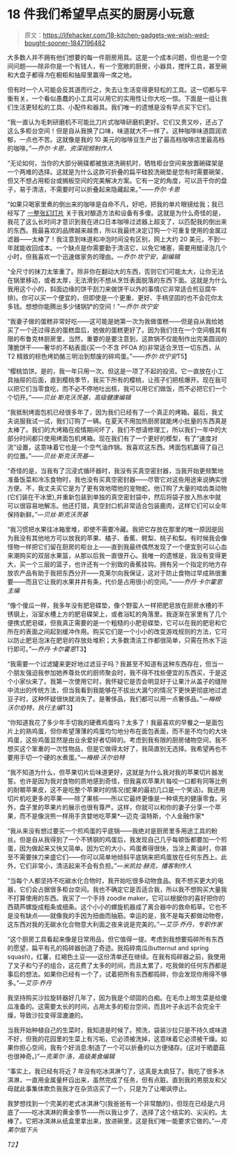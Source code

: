 # 18 件我们希望早点买的厨房小玩意

> 原文：<https://lifehacker.com/18-kitchen-gadgets-we-wish-wed-bought-sooner-1847196482>

大多数人并不拥有他们想要的每一件厨房用具。这是一个成本问题，但也是一个空间问题——除非你是一个有钱人，有一个宽敞的厨房，小器具，搅拌工具，甚至碗和大盘子都得*为*在橱柜和抽屉里赢得一席之地。

但有时一个人可能会反其道而行之，失去让生活变得更轻松的工具。这一切都与平衡有关，一个看似愚蠢的小工具可以用它的实用性让你大吃一惊。下面是一组让我们生活更轻松的工具、小配件和器具。我们唯一的遗憾是没有早点买下它们。

“我一直认为毛刺研磨机不可能比刀片式咖啡研磨机更好。它们又贵又吵，还占了这么多柜台空间！但是自从我换了口味，味道就大不一样了。这种咖啡味道圆润浓郁，一点也不苦。这就像是我的 10 美元的咖啡豆生产出了最高档咖啡店里最高档的咖啡。”*—乔尔·卡恩，资深视频制作人*

“无论如何，当你的大部分碗碟都被放进洗碗机时，牺牲柜台空间来放置碗碟架是一个两难的选择。这就是为什么这款可折叠的扁平硅胶洗碗垫是您有时需要碗架，但又不想占用柜台或搁板空间的完美解决方案。它有一定的角度，可以沥干你的盘子，易于清洁，不需要时可以折叠起来隐藏起来。”*——乔尔·卡恩*

“如果只喝家里煮的倒出来的咖啡是自命不凡，好吧，把我的单片眼镜给我；我已经写了 [一整张幻灯片](https://lifehacker.com/12-items-that-fuel-my-coffee-addiction-1844947763) 关于我对酿造方法和设备有多傻。这就是为什么奇怪的是，我花了这么长时间才意识到我在进口日本咖啡过滤器上超支了，以匹配我的倒出来的东西。我最喜欢的品牌越来越贵，所以我最终决定订购一个可重复使用的金属过滤器——太棒了！我注意到味道和冲泡时间没有区别，网上大约 20 美元，不到一年就能收回成本。一个缺点是你需要勤于清洁它，以免它堵塞，需要用醋浸泡几个小时，但我喜欢一个迅速做家务的理由。*—乔尔·坎宁安，副编辑*

“全尺寸的抹刀太笨重了。除非你在翻动大的东西，否则它们可能太大，让你无法在锅里移动，或者太厚，无法滑到不想从烹饪表面脱落的东西下面。这就是为什么我用这个小的，斜面边缘的饼干刮刀来做饼干以外的事情(它非常适合煎豆腐牛排)。你可以买一个便宜的，但即使是一个更重、更好、手柄坚固的也不会花你太多钱。想想你能腾出多少储锅铲的空间！”*—乔尔·坎宁安*

“我妻子做的蛋糕非常好吃——这可能是她第一次为我做蛋糕——但是自从我给她买了一个还过得去的蛋糕盘后，她做的蛋糕更好了。因为我们住在一个空间极其有限的布鲁克林厨房里，当然，重要的是要注意到，这款锅不仅能制作出完美圆润的薄脆饼干——奢华的不粘表面(买一个不含 PFOA 的)非常适合烹饪一切东西，从 T2 精致的棕色烤奶酪三明治到颓废的碎鸡蛋。”*——乔尔·坎宁安*T5】

“樱桃馅饼。是的，我一年只用一次。但这是一项了不起的投资。它一直放在小工具抽屉的后面，直到樱桃季节，我买下所有的樱桃，让孩子们把核爆开。现在我可以把它们当零食吃，而不必不停地吐出核，我可以用它们做饭，而不必把它们一个个切开。”*——贝丝·斯克沃茨基，高级健康编辑*

“我抵制烤面包机已经很多年了，因为我们已经有了一个真正的烤箱。最后，我丈夫说服我试一试，我们订购了一辆。在夏天不用加热厨房就能烤小批量的东西真是太棒了。我们的大烤箱在疫情期间坏了，我们不想请修理工，所以我们一年中的大部分时间都只使用烤面包机烤箱。现在我们有了一个更好的模型，有了“速度对流”设置，这意味着它也是一个空气油炸锅。我喜欢这东西。烤面包机赢得了自己的位置。”*——贝丝·斯克沃茨基*—

“奇怪的是，当我有了沉浸式循环器时，我没有买真空密封器，当我开始更频繁地准备饭菜和冷冻食物时，我也没有买真空密封器——尽管它对这些用途来说确实很方便。不，我丈夫买它是为了更有效地喂他的宠物蛇。他订购了大量的啮齿类动物(它们装在干冰里),并重新包装到单独的真空密封袋中，然后将袋子放入热水中就可以很容易地解冻。他还打猎，真空封口机非常适合包装鹿肉，这样它们可以全年保持新鲜。”*—贝丝·斯克沃茨基*

“我习惯把水果往冰箱里堆，即使不需要冷藏。我把它存放在那里的唯一原因是因为我没有其他地方可以放我的苹果、橘子、香蕉、鳄梨、桃子和梨。有时候我会像怪物一样把它们留在厨房的柜台上——直到我最终偶然发现了一个便宜到可以心血来潮购买的双层水果篮，从那以后我一直很开心。我唯一的遗憾是，我没有变得更大，买一个三层的篮子，也许还有一个别致的香蕉挂钩。拥有另一个指定的地方存放农产品有助于我把东西分开——克莱尔向我保证，这对于防止食物过早成熟很重要——而且它让我的水果井井有条，代价是占用很小的空间。”*——乔丹·卡尔霍恩主编*

“像个傻瓜一样，我多年没有肥皂碟垫，像个野蛮人一样把肥皂放在厨房水槽的不锈钢上，浴室水槽上方的肥皂碟架上，或者浴缸的角落里。我逐渐在家里有了几个便携式肥皂碟，但我真正需要的是一个粗糙的小肥皂碟垫，它可以在我的肥皂和它所在的表面之间起到缓冲作用。购买它们是一个小小的改变游戏规则的方法，它可以防止肥皂泡沫在肥皂的存放处堆积；大多数清洁工作都很简单，只需在热水下运行即可。”*—乔丹·卡尔霍恩*T3】

“我需要一个过滤罐来更好地过滤豆子吗？我甚至不知道有这种东西存在，但当一个朋友强迫我参加她养尊处优的厨师聚会时，我不得不找些便宜的东西买，于是这个小家伙来了。我第一次使用它时，我怀疑它是否会明显好于让果汁从盖子的缝隙中流出的传统方法，但当我看到我能够在不拔出大漏勺的情况下更快更彻底地过滤豆子时，这种怀疑很快就消失了。是奢侈品，我们都可以用一点奢侈品。”*—梅根·沃尔伯特，执行主编*T3】

“你知道我花了多少年手切我的硬煮鸡蛋吗？太多了！我最喜欢的早餐之一是面包片上的熟鸡蛋，但你希望薄薄的鸡蛋均匀地分布在面包表面，而不是不均匀的大块鸡蛋，这些鸡蛋显然是由业余爱好者切碎的。考虑到我有限的厨房储物空间，我不想买这个笨重的一次性物品，但是它做得太好了，我简直别无选择。我希望再也不要用手切一个硬的水煮蛋。”*—梅根·沃尔伯特*

“我不知道为什么，但苹果切片后味道更好，这就是为什么我对我的苹果切片器发誓。也许是因为我对食物的质地感到奇怪，但我喜欢苹果片每咬一口都有同等比例的耐嚼苹果皮，这不是吃整个苹果时的情况(蛇果的最初几口是一个笑话)。我还用切片机吃更多的苹果——除了果核——所以它最终更像是一种填充的健康零食。另外，盘子里的苹果片的展示也很有尊严。这样，你就可以和你的妻子分享一个苹果，而不是像浣熊一样用手贪婪地吃苹果*—迈克·温特斯，个人金融作家*

“我从来没有想过要买一个煎鸡蛋的平底锅——我绝对是厨房里多用途工具的粉丝。但是自从我得到了一个不锈钢的鸡蛋后，我发现自己几乎每顿饭都要加一个煎蛋，因为做起来又快又简单。因为它的大小，鸡蛋煮得很快，当涂上黄油时，你甚至不需要抹刀来盛它们——你可以简单地倾斜平底锅来把鸡蛋放在任何东西上。此外，它们非常小，清洁起来不会有负担。”*—米凯拉·赫克，播客制作人*

“当每个人都坚持不吃碳水化合物时，我开始吃很多动物食品。我不想买更大的电器，它们会占据很多柜台空间。我也不确定它是否适合我，所以我不想购买大量我不打算使用的东西。我买了一个手持 zoodle maker，它可以根据你的喜好把你的西葫芦螺旋成粗条或细条。这个小小的螺旋机器成了离合器中的救命稻草。它也不是没有缺点——就像我的手因为扭曲而抽筋。幸运的是，我不是每天都做动物卷，这东西对我的无碳水化合物意大利面之夜来说是完美的。”*—艾莎·乔丹，专职作家*

“这个厨房工具看起来像是日常用品，但它值得一提。考虑到我想要捣碎所有东西的愿望，扁平有孔的捣碎器创造了奇迹。我捣碎南瓜(butternut and spring squash)，红薯，红褐色土豆——这份清单还在继续。在我有捣碎器之前，我使用了叉子和勺子的组合，这花费了太多的时间，而且太累了，吃我做的任何东西都是事后的想法。如果你已经有一个了，试着把所有东西都捣碎，你会发现你用得不够多。”*—艾莎·乔丹*

我坚持购买沙拉旋转器好几年了，因为我是个顽固的白痴。在毛巾上晾生菜是给傻瓜准备的。这需要太长的时间，占用太多的柜台空间，而且叶子永远不会完全干燥，导致沙拉变得湿漉漉的。

当我开始种植自己的生菜时，我知道是时候了。预洗，袋装沙拉只是不持久或味道不好，但我的花园里的生菜上有污垢，它必须被洗掉，这意味着它必须被干燥。如果你担心空间，我有个好消息:制造了一个可以折叠的以方便储存。(这对于晒蘑菇也很神奇。)”*—克莱尔·洛，高级美食编辑*

“事实上，我已经有将近 7 年没有吃冰淇淋勺了，这真是太疯狂了。我吃了很多冰淇淋，一直用金属量杯舀出来，虽然完成了任务，但有点脏。直到我的男朋友和父母就此事集体欺负我我才在杂货店买了一个，只是为了让嘲讽停止。

我梦想找到一个完美的老式冰淇淋勺(我爸爸有一个非常酷的)，但现在已经是六月底了——吃冰淇淋的黄金季节——所以我让步了，选择了这个结实的、尖尖的。太棒了。它把冰淇淋从纸盒里拿出来，放进碗里，这是我们唯一能要求它做的。”*—克莱尔低下头*

*T2】*